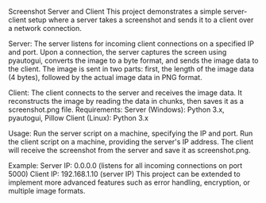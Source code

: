 Screenshot Server and Client
This project demonstrates a simple server-client setup where a server takes a screenshot and sends it to a client over a network connection.

Server:
The server listens for incoming client connections on a specified IP and port.
Upon a connection, the server captures the screen using pyautogui, converts the image to a byte format, and sends the image data to the client.
The image is sent in two parts: first, the length of the image data (4 bytes), followed by the actual image data in PNG format.

Client:
The client connects to the server and receives the image data.
It reconstructs the image by reading the data in chunks, then saves it as a screenshot.png file.
Requirements:
Server (Windows): Python 3.x, pyautogui, Pillow
Client (Linux): Python 3.x

Usage:
Run the server script on a machine, specifying the IP and port.
Run the client script on a machine, providing the server's IP address.
The client will receive the screenshot from the server and save it as screenshot.png.

Example:
Server IP: 0.0.0.0 (listens for all incoming connections on port 5000)
Client IP: 192.168.1.10 (server IP)
This project can be extended to implement more advanced features such as error handling, encryption, or multiple image formats.
